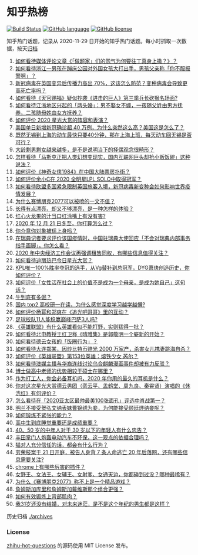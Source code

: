 # 知乎热榜
[![Build Status](https://github.com/ToWeLong/zhihu-hot-questions/workflows/CI/badge.svg)](https://github.com/ToWeLong/zhihu-hot-questions/actions)
[![GitHub language](https://img.shields.io/badge/language-golang-orange.svg)](https://golang.org/)
[![GitHub license](https://img.shields.io/github/license/ToWeLong/zhihu-hot-questions)](https://github.com/ToWeLong/zhihu-hot-questions/blob/main/LICENSE)

知乎热门话题，记录从 2020-11-29 日开始的知乎热门话题。每小时抓取一次数据，按天[归档](./archives)

<!-- BEGIN -->

1. [如何看待媒体评论文章《「做题家」们的怨气为何要往丁真身上撒？》？](https://www.zhihu.com/question/435706809)
1. [如何看待浙江一男孩在蹦床公园对外国女孩大打出手，男孩父亲称「你不服报警啊」？](https://www.zhihu.com/question/435700308)
1. [新冠病毒在英国变异后传播力高出 70%，这该怎么防范？变种病毒会导致更高死亡率吗？](https://www.zhihu.com/question/435655677)
1. [如何看待《天官赐福》疑似抄袭《进击的巨人》第三季兵长砍猴名场面?](https://www.zhihu.com/question/435668172)
1. [如何看待江浙地区兴起的「两头婚」：男不娶女不嫁，一孩随父姓由男方抚养，二孩随母姓由女方抚养？](https://www.zhihu.com/question/55590082)
1. [如何评价 2020 星光大赏的阵容和表演？](https://www.zhihu.com/question/435715385)
1. [美国单日新增新冠确诊超 40 万例，为什么突然这么高？美国这是怎么了？](https://www.zhihu.com/question/435671309)
1. [既然无锡到上海的动车最快只要40分钟，那在上海上班，每天动车回无锡是否可行？](https://www.zhihu.com/question/50077249)
1. [大龄剩男剩女越来越多，是不是说明当下的择偶观念很畸形？](https://www.zhihu.com/question/433540501)
1. [怎样看待「马斯克正把人类幻想变现实，国内互联网巨头却抢小贩饭碗」这种说法？](https://www.zhihu.com/question/433679559)
1. [如何评价《神奇女侠1984》在中国大陆票房扑街？](https://www.zhihu.com/question/435654866)
1. [如何评价余小C在 2020 全明星LPL SOLO中取得冠军？](https://www.zhihu.com/question/435547295)
1. [如何看待欧盟多国紧急限制英国旅客入境，新冠病毒新变种会如何影响世界疫情发展？](https://www.zhihu.com/question/435784567)
1. [为什么赛博朋克2077可以被喷的一文不值？](https://www.zhihu.com/question/435698089)
1. [长得有点漂亮，却又不够漂亮，是一种怎样的体验？](https://www.zhihu.com/question/64018902)
1. [红心火龙果的汁当口红涂嘴上有没有害?](https://www.zhihu.com/question/434744917)
1. [2020 年 12 月 21 日冬至，你打算怎么过？](https://www.zhihu.com/question/435782410)
1. [你介意你对象被瑶上身吗？](https://www.zhihu.com/question/429956758)
1. [在瑞典记者要求评价该国疫情时，中国驻瑞典大使回应「不会对瑞典内部事务指手画脚」，你怎么看？](https://www.zhihu.com/question/435784082)
1. [2020 年中央经济工作会议再强调租售同权，有哪些信息值得关注？](https://www.zhihu.com/question/435478415)
1. [如何看待迪丽热巴今日星光大赏？](https://www.zhihu.com/question/435726741)
1. [KPL唯一100%胜率夺冠的选手，从Vg替补到总冠军，DYG萧玦创造历史，你如何评价？](https://www.zhihu.com/question/435640917)
1. [如何评价「女性活在社会上的价值不是成为一个母亲，是成为她自己」这句话？](https://www.zhihu.com/question/435687891)
1. [牛到底有多倔？](https://www.zhihu.com/question/299162793)
1. [国内 top2 高校研一在读，为什么感觉深度学习越学越懵?](https://www.zhihu.com/question/429256719)
1. [如何评价杨幂和郑爽在《追光吧哥哥》里的互动？](https://www.zhihu.com/question/435631985)
1. [足球校队11人能稳赢巅峰巴萨3人吗?](https://www.zhihu.com/question/434514154)
1. [《英雄联盟》有什么英雄看似不能打野，实则猛得一批？](https://www.zhihu.com/question/422265324)
1. [如何看待北电教授王红卫称《晴雅集》是郭敬明一个崭新的开始？](https://www.zhihu.com/question/435461912)
1. [如何看待德云⼥孩的「饭圈⾏为」？](https://www.zhihu.com/question/435746226)
1. [如何看待大连郑某，因炒比特币赔光 2000 万家产，杀害女儿携妻跳海自杀？](https://www.zhihu.com/question/435575039)
1. [如何评价《英雄联盟》第153位英雄：熔铁少女 芮尔？](https://www.zhihu.com/question/434783446)
1. [如何看待澳媒主播与华裔连线讨论乌合麒麟漫画事件却被有力反驳？](https://www.zhihu.com/question/435705927)
1. [博士做高中老师的优势相较于硕士在哪里？](https://www.zhihu.com/question/405098135)
1. [作为打工人，你会必备耳机吗，2020 年你用的最久的耳机是什么？](https://www.zhihu.com/question/435398372)
1. [你对这次星光大赏德云男团（栾云平、孟鹤堂、周九良、秦霄贤）演唱的《休洗红》有何评价？](https://www.zhihu.com/question/435753301)
1. [怎么看待在「2020亚太区最帅最美100张面孔」评选中肖战第一？](https://www.zhihu.com/question/415526560)
1. [明兰不接受贺弘文纳表妹曹锦绣为妾，为何能接受顾廷烨纳妾呢？](https://www.zhihu.com/question/310572997)
1. [如何锻炼不紧张的能力？](https://www.zhihu.com/question/318545387)
1. [高中生到底睡觉重要还是成绩重要？](https://www.zhihu.com/question/432594495)
1. [40、50 岁的中年人对于 30 岁以下的年轻人有什么忠告？](https://www.zhihu.com/question/23422821)
1. [丰田掌门人炮轰电动汽车不环保，这一观点的依据合理吗？](https://www.zhihu.com/question/435667562)
1. [猫对人充分信任的话，都会有什么行为？](https://www.zhihu.com/question/419569123)
1. [劳荣枝案于 21 日开庭，被告人身背 7 条人命逃亡 20 年后落网，还有哪些信息需要关注?](https://www.zhihu.com/question/435240365)
1. [chrome上有哪些厉害的插件？](https://www.zhihu.com/question/64829125)
1. [女野王、女法王、女辅王、女射爹、女通天边，你都碰到过没？哪种最稀有？](https://www.zhihu.com/question/428893522)
1. [为什么《赛博朋克2077》称不上是一个精品游戏？](https://www.zhihu.com/question/434448744)
1. [詹姆斯加库里和詹姆斯加戴维斯那个组合更强？](https://www.zhihu.com/question/435270962)
1. [如何有效锻炼上背部肌肉？](https://www.zhihu.com/question/265453614)
1. [我31岁还没有结婚，对未来迷茫，是不是这个年纪的男生都是这样？](https://www.zhihu.com/question/434498531)

<!-- END -->

历史归档 [./archives](./archives)


### License
[zhihu-hot-questions](https://github.com/towelong/zhihu-hot-questions) 的源码使用 MIT License 发布。
